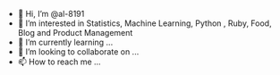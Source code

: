 - 👋 Hi, I’m @al-8191
- 👀 I’m interested in Statistics, Machine Learning, Python , Ruby, Food, Blog and Product Management
- 🌱 I’m currently learning ...
- 💞️ I’m looking to collaborate on ...
- 📫 How to reach me ...

<!---
al-8191/al-8191 is a ✨ special ✨ repository because its `README.md` (this file) appears on your GitHub profile.
You can click the Preview link to take a look at your changes.
--->
